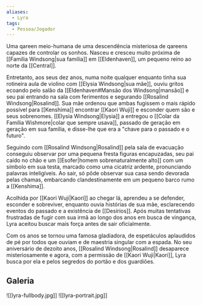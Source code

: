 ```yaml
---
aliases:
  - Lyra
tags:
  - Pessoa/Jogador
---
```

Uma qareen meio-humana de uma descendência misteriosa de qareens capazes de controlar os sonhos. Nasceu e cresceu muito próxima de [[Família Windsong|sua família]] em [[Eldenhaven]], um pequeno reino ao norte da [[Central]].

Entretanto, aos seus dez anos, numa noite qualquer enquanto tinha sua rotineira aula de violino com [[Elysia Windsong|sua mãe]], ouviu gritos ecoando pelo salão da [[Eldenhaven#Mansão dos Windsong|mansão]] e seu pai entrando na sala com ferimentos e segurando [[Rosalind Windsong|Rosalind]]. Sua mãe ordenou que ambas fugissem o mais rápido possível para [[Kenshima]] encontrar [[Kaori Wuji]] e esconder quem são e seus sobrenomes. [[Elysia Windsong|Elysia]] a entregou o [[Colar da Família Wishmore|colar que sempre usava]], passado de geração em geração em sua família, e disse-lhe que era a "chave para o passado e o futuro".

Seguindo com [[Rosalind Windsong|Rosalind]] pela sala de evacuação conseguiu observar por uma pequena fresta figuras encapuzadas, seu pai caído no chão e um [[Esofer|homem sobrenaturalmente alto]] com um símbolo em sua testa, marcado como uma cicatriz ardente, pronunciando palavras inteligíveis. Ao sair, só pôde observar sua casa sendo devorada pelas chamas, embarcando clandestinamente em um pequeno barco rumo a [[Kenshima]].

Acolhida por [[Kaori Wuji|Kaori]] ao chegar lá, aprendeu a se defender, esconder e sobreviver, enquanto ouvia histórias de sua mãe, esclarecendo eventos do passado e a existência de [[Desírios]]. Após muitas tentativas frustradas de fugir com sua irmã ao longo dos anos em busca de vingança, Lyra aceitou buscar mais força antes de sair oficialmente.

Com os anos se tornou uma famosa gladiadora, de espetáculos aplaudidos de pé por todos que ouviam e de maestria singular com a espada. No seu aniversário de dezoito anos, [[Rosalind Windsong|Rosalind]] desaparece misteriosamente e agora, com a permissão de [[Kaori Wuji|Kaori]], Lyra busca por ela e pelos segredos do portão e dos guardiões.

## Galeria
![[lyra-fullbody.jpg]]
![[lyra-portrait.jpg]]

